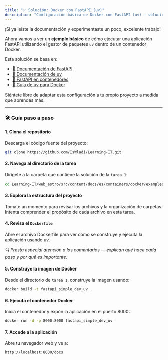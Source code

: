 ```yaml
---
title: "✅ Solución: Docker con FastAPI (uv)"
description: "Configuración básica de Docker con FastAPI (uv) – solución"
---
```


¡Si ya leíste la documentación y experimentaste un poco, excelente trabajo!

Ahora vamos a ver un **ejemplo básico** de cómo ejecutar una aplicación FastAPI utilizando el gestor de paquetes `uv` dentro de un contenedor Docker.

Esta solución se basa en:

- [📘 Documentación de FastAPI](https://fastapi.tiangolo.com/)
- [📘 Documentación de uv](https://docs.astral.sh/uv/)
- [📘 FastAPI en contenedores](https://fastapi.tiangolo.com/deployment/docker/)
- [📘 Guía de uv para Docker](https://docs.astral.sh/uv/guides/integration/docker/)

Siéntete libre de adaptar esta configuración a tu propio proyecto a medida que aprendes más.

---

### 🛠️ Guía paso a paso

#### 1. Clona el repositorio

Descarga el código fuente del proyecto:

```bash
git clone https://github.com/IsWladi/Learning-IT.git
```

#### 2. Navega al directorio de la tarea

Dirígete a la carpeta que contiene la solución de la `tarea 1`:

```bash
cd Learning-IT/web_astro/src/content/docs/es/containers/docker/examples/fastapi/task1
```

#### 3. Explora la estructura del proyecto

Tómate un momento para revisar los archivos y la organización de carpetas. Intenta comprender el propósito de cada archivo en esta tarea.

#### 4. Revisa el `Dockerfile`

Abre el archivo Dockerfile para ver cómo se construye y ejecuta la aplicación usando uv.

_🔍 Presta especial atención a los comentarios — explican qué hace cada paso y por qué es importante._

#### 5. Construye la imagen de Docker

Desde el directorio de `tarea 1`, construye la imagen usando:

```bash
docker build -t fastapi_simple_dev_uv .
```

#### 6. Ejecuta el contenedor Docker

Inicia el contenedor y expón la aplicación en el puerto 8000:

```bash
docker run -d -p 8000:8000 fastapi_simple_dev_uv
```

#### 7. Accede a la aplicación

Abre tu navegador web y ve a:

```
http://localhost:8000/docs
```
